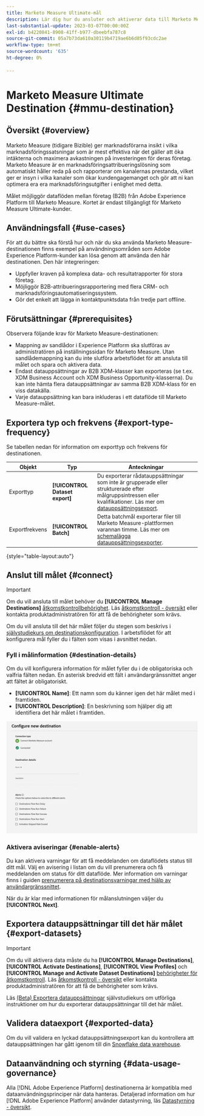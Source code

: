 ```yaml
---
title: Marketo Measure Ultimate-mål
description: Lär dig hur du ansluter och aktiverar data till Marketo Measure Ultimate-målet.
last-substantial-update: 2023-03-07T00:00:00Z
exl-id: b4220841-8908-41ff-b977-dbeebfa787c8
source-git-commit: 05a7b73da610a30119b4719ae6b6d85f93cdc2ae
workflow-type: tm+mt
source-wordcount: '635'
ht-degree: 0%

---
```


# Marketo Measure Ultimate Destination {#mmu-destination}

## Översikt {#overview}

Marketo Measure (tidigare Bizible) ger marknadsförarna insikt i vilka marknadsföringssatsningar som är mest effektiva när det gäller att öka intäkterna och maximera avkastningen på investeringen för deras företag. Marketo Measure är en marknadsföringsattribueringslösning som automatiskt håller reda på och rapporterar om kanalernas prestanda, vilket ger er insyn i vilka kanaler som ökar kundengagemanget och gör att ni kan optimera era era marknadsföringsutgifter i enlighet med detta.

Målet möjliggör dataflöden mellan företag (B2B) från Adobe Experience Platform till Marketo Measure. Kortet är endast tillgängligt för Marketo Measure Ultimate-kunder.

## Användningsfall {#use-cases}

För att du bättre ska förstå hur och när du ska använda Marketo Measure-destinationen finns exempel på användningsområden som Adobe Experience Platform-kunder kan lösa genom att använda den här destinationen. Den här integreringen:

* Uppfyller kraven på komplexa data- och resultatrapporter för stora företag.
* Möjliggör B2B-attribueringsrapportering med flera CRM- och marknadsföringsautomatiseringssystem.
* Gör det enkelt att lägga in kontaktpunktsdata från tredje part offline.

## Förutsättningar {#prerequisites}

Observera följande krav för Marketo Measure-destinationen:

* Mappning av sandlådor i Experience Platform ska slutföras av administratören på inställningssidan för Marketo Measure. Utan sandlådemappning kan du inte slutföra arbetsflödet för att ansluta till målet och spara och aktivera data.
* Endast datauppsättningar av B2B XDM-klasser kan exporteras (se t.ex. XDM Business Account och XDM Business Opportunity-klasserna). Du kan inte hämta flera datauppsättningar av samma B2B XDM-klass för en viss datakälla.
* Varje datauppsättning kan bara inkluderas i ett dataflöde till Marketo Measure-målet.

## Exportera typ och frekvens {#export-type-frequency}

Se tabellen nedan för information om exporttyp och frekvens för destinationen.

| Objekt | Typ | Anteckningar |
---------|----------|---------|
| Exporttyp | **[!UICONTROL Dataset export]** | Du exporterar rådatauppsättningar som inte är grupperade eller strukturerade efter målgruppsintressen eller kvalifikationer. Läs mer om [datauppsättningsexport](/help/destinations/destination-types.md#dataset-export-destinations). |
| Exportfrekvens | **[!UICONTROL Batch]** | Detta batchmål exporterar filer till Marketo Measure-plattformen varannan timme. Läs mer om [schemalägga datauppsättningsexporter](/help/destinations/ui/export-datasets.md#scheduling). |

{style="table-layout:auto"}

## Anslut till målet {#connect}

>[!IMPORTANT]
> 
>Om du vill ansluta till målet behöver du **[!UICONTROL Manage Destinations]** [åtkomstkontrollbehörighet](/help/access-control/home.md#permissions). Läs [åtkomstkontroll - översikt](/help/access-control/ui/overview.md) eller kontakta produktadministratören för att få de behörigheter som krävs.

Om du vill ansluta till det här målet följer du stegen som beskrivs i [självstudiekurs om destinationskonfiguration](../../ui/connect-destination.md). I arbetsflödet för att konfigurera mål fyller du i fälten som visas i avsnittet nedan.

### Fyll i målinformation {#destination-details}

Om du vill konfigurera information för målet fyller du i de obligatoriska och valfria fälten nedan. En asterisk bredvid ett fält i användargränssnittet anger att fältet är obligatoriskt.

* **[!UICONTROL Name]**: Ett namn som du känner igen det här målet med i framtiden.
* **[!UICONTROL Description]**: En beskrivning som hjälper dig att identifiera det här målet i framtiden.

![Arbetsflödet Anslut till mål för Marketo Measure-målet.](/help/destinations/assets/catalog/adobe/marketo-measure-ultimate/marketo-measure-connect-to-destination.png)

### Aktivera aviseringar {#enable-alerts}

Du kan aktivera varningar för att få meddelanden om dataflödets status till ditt mål. Välj en avisering i listan om du vill prenumerera och få meddelanden om status för ditt dataflöde. Mer information om varningar finns i guiden [prenumerera på destinationsvarningar med hjälp av användargränssnittet](../../ui/alerts.md).

När du är klar med informationen för målanslutningen väljer du **[!UICONTROL Next]**.

## Exportera datauppsättningar till det här målet {#export-datasets}

>[!IMPORTANT]
> 
>Om du vill aktivera data måste du ha **[!UICONTROL Manage Destinations]**, **[!UICONTROL Activate Destinations]**, **[!UICONTROL View Profiles]** och **[!UICONTROL Manage and Activate Dataset Destinations]** [behörigheter för åtkomstkontroll](/help/access-control/home.md#permissions). Läs [åtkomstkontroll - översikt](/help/access-control/ui/overview.md) eller kontakta produktadministratören för att få de behörigheter som krävs.

Läs [(Beta) Exportera datauppsättningar](/help/destinations/ui/export-datasets.md) självstudiekurs om utförliga instruktioner om hur du exporterar datauppsättningar till det här målet.

## Validera dataexport {#exported-data}

Om du vill validera en lyckad datauppsättningsexport kan du kontrollera att datauppsättningen har gått igenom till din [Snowflake data warehouse](https://experienceleague.adobe.com/docs/marketo-measure/using/marketo-measure-data-warehouse/data-warehouse-access-reader-account.html?lang=en).

## Dataanvändning och styrning {#data-usage-governance}

Alla [!DNL Adobe Experience Platform] destinationerna är kompatibla med dataanvändningsprinciper när data hanteras. Detaljerad information om hur [!DNL Adobe Experience Platform] använder datastyrning, läs [Datastyrning - översikt](/help/data-governance/home.md).

